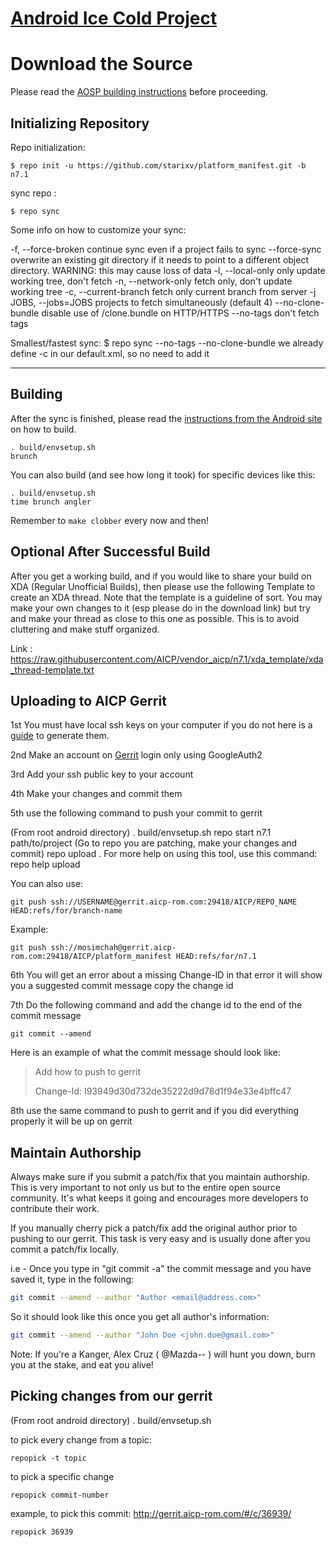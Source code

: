 [Android Ice Cold Project](http://aicp-rom.com)
====================================


Download the Source
===================

Please read the [AOSP building instructions](http://source.android.com/source/index.html) before proceeding.

Initializing Repository
-----------------------

Repo initialization:

    $ repo init -u https://github.com/starixv/platform_manifest.git -b n7.1


sync repo :

    $ repo sync

Some info on how to customize your sync:

  -f, --force-broken    continue sync even if a project fails to sync
  --force-sync          overwrite an existing git directory if it needs to
                        point to a different object directory. WARNING: this
                        may cause loss of data
  -l, --local-only      only update working tree, don't fetch
  -n, --network-only    fetch only, don't update working tree
  -c, --current-branch  fetch only current branch from server
  -j JOBS, --jobs=JOBS  projects to fetch simultaneously (default 4)
  --no-clone-bundle     disable use of /clone.bundle on HTTP/HTTPS
  --no-tags             don't fetch tags

Smallest/fastest sync:
    $ repo sync --no-tags --no-clone-bundle
    we already define -c in our default.xml, so no need to add it

***

Building
--------

After the sync is finished, please read the [instructions from the Android site](http://s.android.com/source/building.html) on how to build.

    . build/envsetup.sh
    brunch


You can also build (and see how long it took) for specific devices like this:

    . build/envsetup.sh
    time brunch angler

Remember to `make clobber` every now and then!


Optional After Successful Build
--------------------------------

After you get a working build, and if you would like to share your build on XDA (Regular Unofficial Builds), then please use the following Template to create
an XDA thread. Note that the template is a guideline of sort. You may make your own changes to it (esp please do in the download link) but try
and make your thread as close to this one as possible. This is to avoid cluttering and make stuff organized.

Link : https://raw.githubusercontent.com/AICP/vendor_aicp/n7.1/xda_template/xda_thread-template.txt


Uploading to AICP Gerrit
---------------

1st You must have local ssh keys on your computer if you do not here is a [guide](http://goo.gl/86CfDP) to generate them.

2nd Make an account on [Gerrit](http://gerrit.aicp-rom.com) login only using GoogleAuth2

3rd Add your ssh public key to your account

4th Make your changes and commit them

5th use the following command to push your commit to gerrit

(From root android directory)
    . build/envsetup.sh
    repo start n7.1 path/to/project
    (Go to repo you are patching, make your changes and commit)
    repo upload .
For more help on using this tool, use this command: repo help upload

You can also use:

    git push ssh://USERNAME@gerrit.aicp-rom.com:29418/AICP/REPO_NAME HEAD:refs/for/branch-name

Example:

    git push ssh://mosimchah@gerrit.aicp-rom.com:29418/AICP/platform_manifest HEAD:refs/for/n7.1


6th You will get an error about a missing Change-ID in that error it will show you a suggested commit message copy the change id

7th Do the following command and add the change id to the end of the commit message

    git commit --amend

Here is an example of what the commit message should look like:

> Add how to push to gerrit
>
> Change-Id: I93949d30d732de35222d9d78d1f94e33e4bffc47

8th use the same command to push to gerrit and if you did everything properly it will be up on gerrit



## Maintain Authorship ##
Always make sure if you submit a patch/fix that you maintain authorship.
This is very important to not only us but to the entire open source community. It's what keeps it going and encourages more developers to contribute their work.

If you manually cherry pick a patch/fix add the original author prior to pushing to our gerrit.
This task is very easy and is usually done after you commit a patch/fix locally.

i.e - Once you type in "git commit -a" the commit message and you have saved it, type in the following:

```bash
git commit --amend --author "Author <email@address.com>"
```

So it should look like this once you get all author's information:

```bash
git commit --amend --author "John Doe <john.doe@gmail.com>"
```
Note: If you're a Kanger, Alex Cruz ( @Mazda-- ) will hunt you down, burn you at the stake, and eat you alive!

Picking changes from our gerrit
-------------------------------

(From root android directory)
    . build/envsetup.sh

to pick every change from a topic:

    repopick -t topic

to pick a specific change

    repopick commit-number

example, to pick this commit: http://gerrit.aicp-rom.com/#/c/36939/

    repopick 36939
